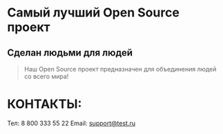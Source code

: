 # Самый лучший Open Source проект

## Сделан людьми для людей

> Наш Open Source проект предназначен для объединения людей со всего мира!

# КОНТАКТЫ:
Тел: 8 800 333 55 22
Email: support@test.ru
